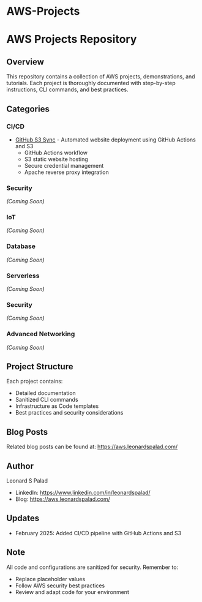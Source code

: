 # AWS-Projects

# AWS Projects Repository

## Overview
This repository contains a collection of AWS projects, demonstrations, and tutorials. Each project is thoroughly documented with step-by-step instructions, CLI commands, and best practices.

## Categories

### CI/CD
- [GitHub S3 Sync](./CI-CD/github-s3-sync/) - Automated website deployment using GitHub Actions and S3
  - GitHub Actions workflow
  - S3 static website hosting
  - Secure credential management
  - Apache reverse proxy integration

### Security
*(Coming Soon)*

### IoT
*(Coming Soon)*

### Database
*(Coming Soon)*

### Serverless
*(Coming Soon)*

### Security
*(Coming Soon)*

### Advanced Networking
*(Coming Soon)*


## Project Structure
Each project contains:
- Detailed documentation
- Sanitized CLI commands
- Infrastructure as Code templates
- Best practices and security considerations

## Blog Posts
Related blog posts can be found at: https://aws.leonardspalad.com/

## Author
Leonard S Palad
- LinkedIn: https://www.linkedin.com/in/leonardspalad/
- Blog: https://aws.leonardspalad.com/

## Updates
- February 2025: Added CI/CD pipeline with GitHub Actions and S3

## Note
All code and configurations are sanitized for security. Remember to:
- Replace placeholder values
- Follow AWS security best practices
- Review and adapt code for your environment
